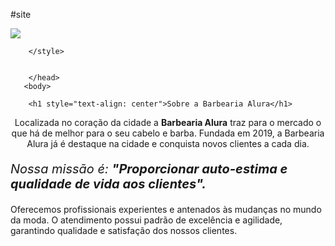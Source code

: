 #site
<!DOCTYPE html>
<html lang="pt-br">
    <head>
        <meta charset="UTF = 8">
        <img src="https://i.ibb.co/F7XNgwB/banner.jpg">
        <title> Barbearia Alura</title>
        <link rel="stylesheet" href="style.css"
        <style>

        </style>


        </head>
       <body>  
        
        <h1 style="text-align: center">Sobre a Barbearia Alura</h1>

<p style="text-align: center">Localizada no coração da cidade a <strong>Barbearia Alura</strong> traz para o mercado o que há de melhor para o seu cabelo e barba. Fundada em 2019, a Barbearia Alura já é destaque na cidade e conquista novos clientes a cada dia.</p>

<p style="font-size: 20px"><em>Nossa missão é: <strong>"Proporcionar auto-estima e qualidade de vida aos clientes".</strong></em></p>

<p>Oferecemos profissionais experientes e antenados às mudanças no mundo da moda. O atendimento possui padrão de excelência e agilidade, garantindo qualidade e satisfação dos nossos clientes.</p>


</body>
</html>
